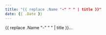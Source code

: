 ```yaml
---
title: "{{ replace .Name "-" " " | title }}"
date: {{ .Date }}
---
```


{{ replace .Name "-" " " | title }}...
